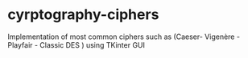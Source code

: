 # cyrptography-ciphers
Implementation of most common ciphers such as (Caeser- Vigenère - Playfair - Classic DES ) using TKinter GUI

